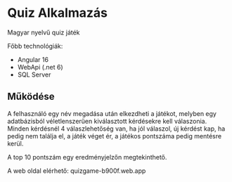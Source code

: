 # Quiz Alkalmazás

Magyar nyelvű quiz játék

Főbb technológiák:
- Angular 16
- WebApi (.net 6)
- SQL Server

## Működése

A felhasználó egy név megadása után elkezdheti a játékot, melyben egy adatbázisból véletlenszerűen kiválasztott kérdésekre kell válaszonia. Minden kérdésnél 4 válaszlehetőség van, ha jól válaszol, új kérdést kap, ha pedig nem találja el, a játék véget ér, a játékos pontszáma pedig mentésre kerül.

A top 10 pontszám egy eredményjelzőn megtekinthető.

A web oldal elérhető: quizgame-b900f.web.app

